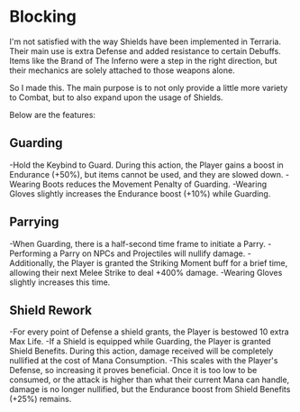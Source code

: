 # Blocking

I'm not satisfied with the way Shields have been implemented in Terraria. Their main use is extra Defense and added resistance to certain Debuffs. Items like the Brand of The Inferno were a step in the right direction, but their mechanics are solely attached to those weapons alone.

So I made this. The main purpose is to not only provide a little more variety to Combat, but to also expand upon the usage of Shields.


Below are the features:

## Guarding

-Hold the Keybind to Guard. During this action, the Player gains a boost in Endurance (+50%), but items cannot be used, and they are slowed down.
-Wearing Boots reduces the Movement Penalty of Guarding.
-Wearing Gloves slightly increases the Endurance boost (+10%) while Guarding.

## Parrying

-When Guarding, there is a half-second time frame to initiate a Parry.
-Performing a Parry on NPCs and Projectiles will nullify damage.
-Additionally, the Player is granted the Striking Moment buff for a brief time, allowing their next Melee Strike to deal +400% damage.
-Wearing Gloves slightly increases this time.

## Shield Rework
-For every point of Defense a shield grants, the Player is bestowed 10 extra Max Life.
-If a Shield is equipped while Guarding, the Player is granted Shield Benefits. During this action, damage received will be completely nullified at the cost of Mana Consumption.
-This scales with the Player's Defense, so increasing it proves beneficial. Once it is too low to be consumed, or the attack is higher than what their current Mana can handle, damage is no longer nullified, but the Endurance boost from Shield Benefits (+25%) remains.
